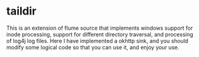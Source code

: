 # taildir

This is an extension of flume source that implements windows support for inode processing, 
support for different directory traversal, and processing of log4j log files. 
Here I have implemented a okhttp sink, and you should modify some logical code so that you can use it, and enjoy your use.
